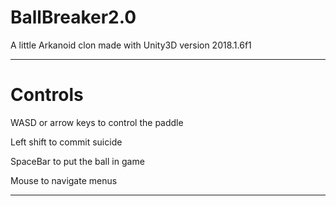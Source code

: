 # BallBreaker2.0
A little Arkanoid clon made with Unity3D version 2018.1.6f1

-------------------------------------------------------------
# Controls

WASD or arrow keys to control the paddle

Left shift to commit suicide

SpaceBar to put the ball in game

Mouse to navigate menus

-------------------------------------------------------------


